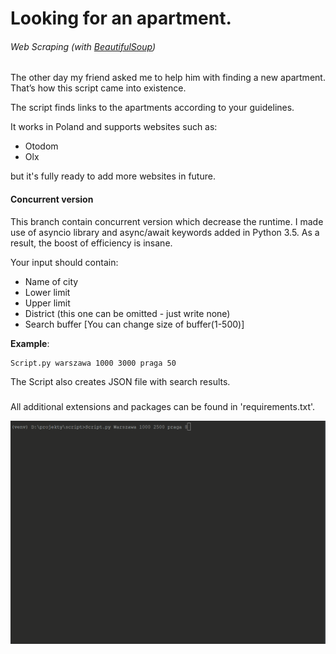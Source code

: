 # Looking for an apartment.
###### Web Scraping (with [BeautifulSoup][bslink])
The other day my friend asked me to help him with finding a new apartment.
That’s how this script came into existence. 

The script finds links to the apartments according to your guidelines.

It works in Poland and supports websites such as:
* Otodom
* Olx

but it's fully ready to add more websites in future.

#### Concurrent version
This branch contain concurrent version which decrease the runtime.
I made use of asyncio library and async/await keywords added in Python 3.5.
As a result, the boost of efficiency is insane. 

Your input should contain:
* Name of city  
* Lower limit
* Upper limit
* District (this one can be omitted - just write none)
* Search buffer [You can change size of buffer(1-500)]

**Example**:
```
Script.py warszawa 1000 3000 praga 50
```

The Script also creates JSON file with search results.

###
All additional extensions and packages can be found in 'requirements.txt'.

![](media-readMe/gif1.gif)

[bslink]:https://www.crummy.com/software/BeautifulSoup/bs4/doc/
